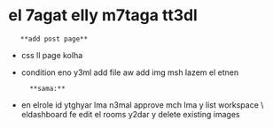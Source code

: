 # el 7agat elly m7taga tt3dl 
   
       **add post page**

- css ll page kolha

- condition eno y3ml add file aw add img msh lazem el etnen

        **sama:**
  
 - en elrole id ytghyar lma n3mal approve mch lma y list workspace \ eldashboard fe edit el rooms y2dar y delete existing images
